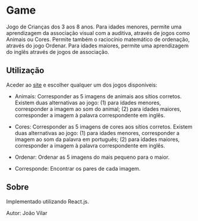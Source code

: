 # Game
 Jogo de Crianças dos 3 aos 8 anos.
 Para idades menores, permite uma aprendizagem da associação visual com a auditiva, através de jogos como Animais ou Cores. Permite também o raciocínio matemático de ordenação, através do jogo Ordenar.
 Para idades maiores, permite uma aprendizagem do inglês através de jogos de associação.
 
 ## Utilização
 Aceder ao [site](https://game-q1b4.onrender.com/) e escolher qualquer um dos jogos disponíveis:
 
 * Animais: Corresponder as 5 imagens de animais aos sítios corretos. Existem duas alternativas ao jogo: (1) para idades menores, corresponder a imagem ao som do animal; (2) para idades maiores, corresponder a imagem à palavra correspondente em inglês.
 
 * Cores: Corresponder as 5 imagens de cores aos sítios corretos. Existem duas alternativas ao jogo: (1) para idades menores, corresponder a imagem ao som da palavra em português; (2) para idades maiores, corresponder a imagem à palavra correspondente em inglês.
 
 * Ordenar: Ordenar as 5 imagens do mais pequeno para o maior.
 
 * Corresponde: Encontrar os pares de cada imagem.
 
 ## Sobre
 Implementado utilizando React.js.
 
 Autor: João Vilar
 
